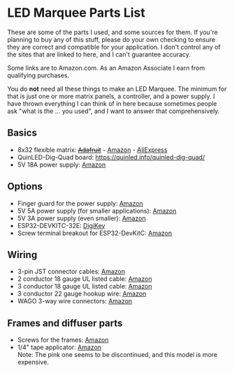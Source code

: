 # LED Marquee Parts List

These are some of the parts I used, and some sources for them. If you're planning to buy
any of this stuff, please do your own checking to ensure they are correct and
compatible for your application. I don't control any of the sites that are
linked to here, and I can't guarantee accuracy.

Some links are to Amazon.com. As an Amazon Associate I earn from qualifying
purchases.

You do **not** need all these things to make an LED Marquee. The minimum for that
is just one or more matrix panels, a controller, and a power supply. I have thrown
everything I can think of in here because sometimes people ask "what is the ...
you used", and I want to answer that comprehensively.

## Basics

* 8x32 flexible matrix: ~~[Adafruit](https://www.adafruit.com/product/2294)~~ - [Amazon](https://amzn.to/3Xirjt8) - [AliExpress](https://www.aliexpress.us/item/2255799924064579.html)
* QuinLED-Dig-Quad board: <https://quinled.info/quinled-dig-quad/>
* 5V 18A power supply: [Amazon](https://amzn.to/3T3bJiJ)

## Options

* Finger guard for the power supply: [Amazon](https://amzn.to/4fXmOM3)
* 5V 5A power supply (for smaller applications): [Amazon](https://amzn.to/4fZ8bb8)
* 5V 3A power supply (even smaller): [Amazon](https://amzn.to/3z30Jef)
* ESP32-DEVKITC-32E: [DigiKey](https://www.digikey.com/short/nzb2dw8b)
* Screw terminal breakout for ESP32-DevKitC: [Amazon](https://amzn.to/4e0bSeI)

## Wiring

* 3-pin JST connector cables: [Amazon](https://amzn.to/4g1IqH5)
* 2 conductor 18 gauge UL listed cable: [Amazon](https://amzn.to/474LbDj)
* 3 conductor 18 gauge UL listed cable: [Amazon](https://amzn.to/4dXRBGN)
* 3 conductor 22 gauge hookup wire: [Amazon](https://amzn.to/4g3RQlE)
* WAGO 3-way wire connectors: [Amazon](https://amzn.to/3Mnru0k)

## Frames and diffuser parts

* Screws for the frames: [Amazon](https://amzn.to/3yWUxEK)
* 1/4" tape applicator: [Amazon](https://amzn.to/3WTZ1UA)\
  Note: The pink one seems to be discontinued, and this model is more expensive.
